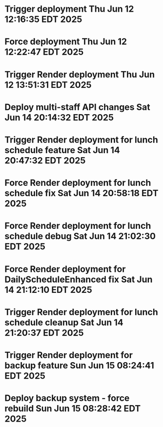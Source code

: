 # Trigger deployment Thu Jun 12 12:16:35 EDT 2025
# Force deployment Thu Jun 12 12:22:47 EDT 2025
# Trigger Render deployment Thu Jun 12 13:51:31 EDT 2025
# Deploy multi-staff API changes Sat Jun 14 20:14:32 EDT 2025
# Trigger Render deployment for lunch schedule feature Sat Jun 14 20:47:32 EDT 2025
# Force Render deployment for lunch schedule fix Sat Jun 14 20:58:18 EDT 2025
# Force Render deployment for lunch schedule debug Sat Jun 14 21:02:30 EDT 2025
# Force Render deployment for DailyScheduleEnhanced fix Sat Jun 14 21:12:10 EDT 2025
# Trigger Render deployment for lunch schedule cleanup Sat Jun 14 21:20:37 EDT 2025
# Trigger Render deployment for backup feature Sun Jun 15 08:24:41 EDT 2025
# Deploy backup system - force rebuild Sun Jun 15 08:28:42 EDT 2025
